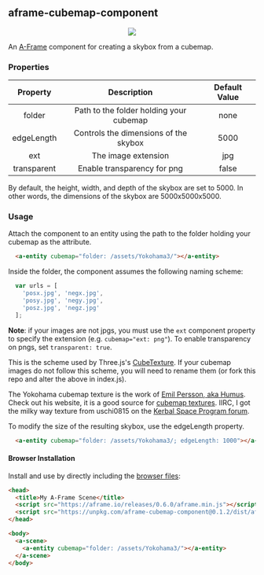 ## aframe-cubemap-component

<p align="center">
  <img src="preview.png"/>
</p>

An [A-Frame](https://aframe.io) component for creating a skybox from a cubemap.

### Properties

|   Property   |               Description               | Default Value |
|:------------:|:---------------------------------------:|:-------------:|
|    folder    | Path to the folder holding your cubemap |      none     |
|  edgeLength  |  Controls the dimensions of the skybox  |      5000     |
|     ext      |           The image extension           |      jpg      |
|  transparent |       Enable transparency for png       |     false     |

By default, the height, width, and depth of the skybox are set to 5000. In other words, the dimensions of the skybox are 5000x5000x5000.

### Usage

Attach the component to an entity using the path to the folder holding your cubemap as the attribute.

```html
  <a-entity cubemap="folder: /assets/Yokohama3/"></a-entity>
```

Inside the folder, the component assumes the following naming scheme:

```javascript
  var urls = [
    'posx.jpg', 'negx.jpg',
    'posy.jpg', 'negy.jpg',
    'posz.jpg', 'negz.jpg'
  ];
```

**Note**: if your images are not jpgs, you must use the `ext` component property to specify the extension (e.g. `cubemap="ext: png"`). To enable transparency on pngs, set `transparent: true`.

This is the scheme used by Three.js's [CubeTexture](http://threejs.org/docs/index.html#Reference/Textures/CubeTexture). If your cubemap images do not follow this scheme, you will need to rename them (or fork this repo and alter the above in index.js).

The Yokohama cubemap texture is the work of [Emil Persson, aka Humus](http://www.humus.name). Check out his website, it is a good source for [cubemap textures](http://www.humus.name/index.php?page=Textures). IIRC, I got the milky way texture from uschi0815 on the [Kerbal Space Program forum](http://forum.kerbalspaceprogram.com/index.php?/topic/128932-milky-way-panorama-as-skybox-for-texturereplacer/).

To modify the size of the resulting skybox, use the edgeLength property.

```html
  <a-entity cubemap="folder: /assets/Yokohama3/; edgeLength: 1000"></a-entity>
```

#### Browser Installation

Install and use by directly including the [browser files](dist):

```html
<head>
  <title>My A-Frame Scene</title>
  <script src="https://aframe.io/releases/0.6.0/aframe.min.js"></script>
  <script src="https://unpkg.com/aframe-cubemap-component@0.1.2/dist/aframe-cubemap-component.min.js"></script>
</head>

<body>
  <a-scene>
    <a-entity cubemap="folder: /assets/Yokohama3/"></a-entity>
  </a-scene>
</body>
```
